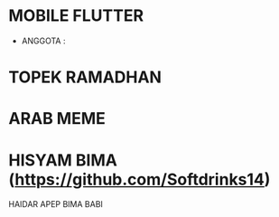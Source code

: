 # MOBILE FLUTTER

- ANGGOTA :
# TOPEK RAMADHAN
# ARAB MEME
# HISYAM BIMA (https://github.com/Softdrinks14)
HAIDAR APEP 
BIMA BABI
